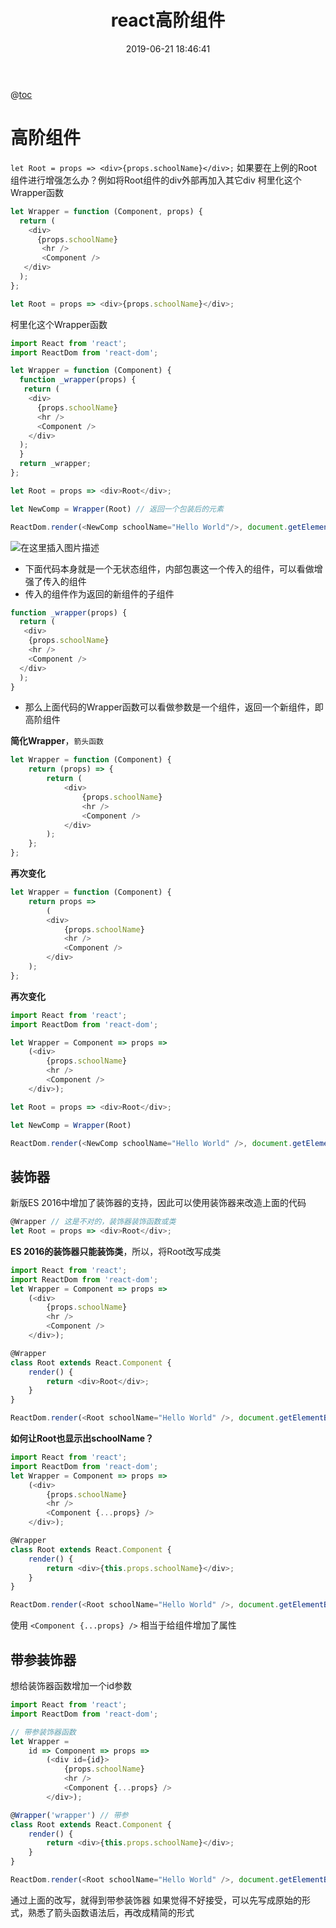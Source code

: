 ﻿---
title: react高阶组件
date: 2019-06-21 18:46:41
tags:
- 前端框架
categories:
- 前端框架
- react
---
@[toc](React技术)
# 高阶组件
`let Root = props => <div>{props.schoolName}</div>;`
如果要在上例的Root组件进行增强怎么办？例如将Root组件的div外部再加入其它div
柯里化这个Wrapper函数
```js
let Wrapper = function (Component, props) {
  return (  
    <div>
      {props.schoolName}  
       <hr />   
       <Component />  
   </div>
  );
};

let Root = props => <div>{props.schoolName}</div>; 
```
柯里化这个Wrapper函数
```js
import React from 'react';
import ReactDom from 'react-dom';

let Wrapper = function (Component) {
  function _wrapper(props) {
   return (
    <div>
      {props.schoolName}
      <hr />
      <Component />
    </div>
  );
  }
  return _wrapper;
};

let Root = props => <div>Root</div>;

let NewComp = Wrapper(Root) // 返回一个包装后的元素

ReactDom.render(<NewComp schoolName="Hello World"/>, document.getElementById('root'));
```
![在这里插入图片描述](https://img-blog.csdnimg.cn/20190713195737847.png?x-oss-process=image/watermark,type_ZmFuZ3poZW5naGVpdGk,shadow_10,text_aHR0cHM6Ly9ibG9nLmNzZG4ubmV0L3B5dGhvbl9scXg=,size_16,color_FFFFFF,t_70)
- 下面代码本身就是一个无状态组件，内部包裹这一个传入的组件，可以看做增强了传入的组件
 - 传入的组件作为返回的新组件的子组件
```js
function _wrapper(props) {
  return (  
   <div>
    {props.schoolName}   
    <hr />  
    <Component />  
  </div>
  );
}
```
-  那么上面代码的Wrapper函数可以看做参数是一个组件，返回一个新组件，即高阶组件

**简化Wrapper**，`箭头函数`
```js
let Wrapper = function (Component) { 
	return (props) => { 
		return ( 
			<div>
				{props.schoolName}
				<hr /> 
				<Component /> 
			</div>
		);
	};
};
```
**再次变化**
```js
let Wrapper = function (Component) { 
	return props =>
		( 
		<div>
			{props.schoolName} 
			<hr /> 
			<Component /> 
		</div>
	);
};
```
**再次变化**
```js
import React from 'react';
import ReactDom from 'react-dom';

let Wrapper = Component => props =>
    (<div>
        {props.schoolName}
        <hr />
        <Component />
    </div>);

let Root = props => <div>Root</div>;

let NewComp = Wrapper(Root)

ReactDom.render(<NewComp schoolName="Hello World" />, document.getElementById('root'));
```
## 装饰器
新版ES 2016中增加了装饰器的支持，因此可以使用装饰器来改造上面的代码
```js
@Wrapper // 这是不对的，装饰器装饰函数或类
let Root = props => <div>Root</div>;
```
**ES 2016的装饰器只能装饰类**，所以，将Root改写成类
```js
import React from 'react';
import ReactDom from 'react-dom';
let Wrapper = Component => props =>
    (<div>
        {props.schoolName}
        <hr />
        <Component />
    </div>);

@Wrapper
class Root extends React.Component {
    render() {
        return <div>Root</div>;
    }
}

ReactDom.render(<Root schoolName="Hello World" />, document.getElementById('root'));
```

**如何让Root也显示出schoolName？**
```js
import React from 'react';
import ReactDom from 'react-dom';
let Wrapper = Component => props =>
    (<div>
        {props.schoolName}
        <hr />
        <Component {...props} />
    </div>);

@Wrapper
class Root extends React.Component {
    render() {
        return <div>{this.props.schoolName}</div>;
    }
}

ReactDom.render(<Root schoolName="Hello World" />, document.getElementById('root'));
```
使用 `<Component {...props} />` 相当于给组件增加了属性
## 带参装饰器
想给装饰器函数增加一个id参数
```js
import React from 'react';
import ReactDom from 'react-dom';

// 带参装饰器函数
let Wrapper =
    id => Component => props =>
        (<div id={id}>
            {props.schoolName}
            <hr />
            <Component {...props} />
        </div>);

@Wrapper('wrapper') // 带参
class Root extends React.Component {
    render() {
        return <div>{this.props.schoolName}</div>;
    }
}

ReactDom.render(<Root schoolName="Hello World" />, document.getElementById('root'));
```
通过上面的改写，就得到带参装饰器
如果觉得不好接受，可以先写成原始的形式，熟悉了箭头函数语法后，再改成精简的形式

